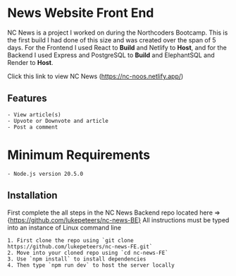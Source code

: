# News Website Front End
NC News is a project I worked on during the Northcoders Bootcamp. This is the first build I had done of this size and was created over the span of 5 days. For the Frontend I used React to **Build** and Netlify to **Host**, and for the Backend I used Express and PostgreSQL to **Build** and ElephantSQL and Render to **Host**.

Click this link to view NC News
(https://nc-noos.netlify.app/)

## Features
    - View article(s)
    - Upvote or Downvote and article
    - Post a comment

# Minimum Requirements
    - Node.js version 20.5.0

## Installation
First complete the all steps in the NC News Backend repo located here => {https://github.com/lukepeteers/nc-news-BE}
All instructions must be typed into an instance of Linux command line

    1. First clone the repo using `git clone https://github.com/lukepeteers/nc-news-FE.git`
    2. Move into your cloned repo using `cd nc-news-FE`
    3. Use `npm install` to install dependencies
    4. Then type `npm run dev` to host the server locally
